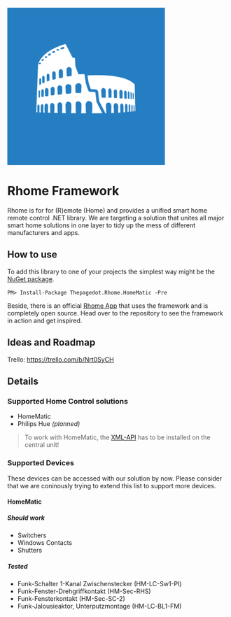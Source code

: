 ![logo]
# Rhome Framework
Rhome is for for (R)emote (Home) and provides a unified smart home remote control .NET library. We are targeting a solution that unites all major smart home solutions in one layer to tidy up the mess of different manufacturers and apps.

## How to use
To add this library to one of your projects the simplest way might be the [NuGet package](https://www.nuget.org/packages/Thepagedot.Rhome.HomeMatic).
```
PM> Install-Package Thepagedot.Rhome.HomeMatic -Pre
```

Beside, there is an official [Rhome App](https://github.com/Thepagedot/Rhome-App) that uses the framework and is completely open source. Head over to the repository to see the framework in action and get inspired.

## Ideas and Roadmap
Trello: https://trello.com/b/Nrt0SyCH

## Details
### Supported Home Control solutions
- HomeMatic 
- Philips Hue *(planned)*

> To work with HomeMatic, the [XML-API](https://github.com/hobbyquaker/XML-API) has to be installed on the central unit!

### Supported Devices
These devices can be accessed with our solution by now. Please consider that we are coninously trying to extend this list to support more devices.
#### HomeMatic
##### Should work
- Switchers
- Windows Contacts
- Shutters

##### Tested
- Funk-Schalter 1-Kanal Zwischenstecker (HM-LC-Sw1-Pl)
- Funk-Fenster-Drehgriffkontakt (HM-Sec-RHS)
- Funk-Fensterkontakt (HM-Sec-SC-2)
- Funk-Jalousieaktor, Unterputzmontage (HM-LC-BL1-FM)

[logo]: https://raw.githubusercontent.com/Thepagedot/Rhome/master/Design/Logo.png "Logo"

